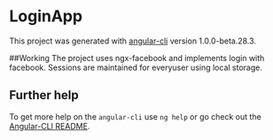 # LoginApp

This project was generated with [angular-cli](https://github.com/angular/angular-cli) version 1.0.0-beta.28.3.

##Working
The project uses ngx-facebook and implements login with facebook. Sessions are maintained for everyuser using local storage. 

## Further help

To get more help on the `angular-cli` use `ng help` or go check out the [Angular-CLI README](https://github.com/angular/angular-cli/blob/master/README.md).
